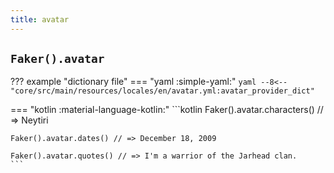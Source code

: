 ```yaml
---
title: avatar
---
```


## `Faker().avatar`

??? example "dictionary file"
    === "yaml :simple-yaml:"
        ```yaml
        --8<-- "core/src/main/resources/locales/en/avatar.yml:avatar_provider_dict"
        ```

=== "kotlin :material-language-kotlin:"
    ```kotlin
    Faker().avatar.characters() // => Neytiri

    Faker().avatar.dates() // => December 18, 2009

    Faker().avatar.quotes() // => I'm a warrior of the Jarhead clan.
    ```
